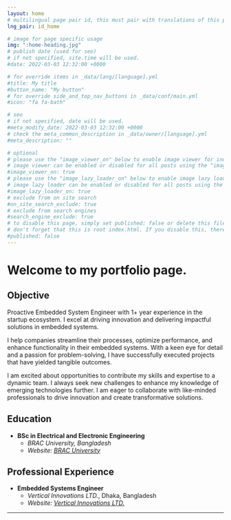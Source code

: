 ```yaml
---
layout: home
# multilingual page pair id, this must pair with translations of this page. (This name must be unique)
lng_pair: id_home

# image for page specific usage
img: ":home-heading.jpg"
# publish date (used for seo)
# if not specified, site.time will be used.
#date: 2022-03-03 12:32:00 +0000

# for override items in _data/lang/[language].yml
#title: My title
#button_name: "My button"
# for override side_and_top_nav_buttons in _data/conf/main.yml
#icon: "fa fa-bath"

# seo
# if not specified, date will be used.
#meta_modify_date: 2022-03-03 12:32:00 +0000
# check the meta_common_description in _data/owner/[language].yml
#meta_description: ""

# optional
# please use the "image_viewer_on" below to enable image viewer for individual pages or posts (_posts/ or [language]/_posts folders).
# image viewer can be enabled or disabled for all posts using the "image_viewer_posts: true" setting in _data/conf/main.yml.
#image_viewer_on: true
# please use the "image_lazy_loader_on" below to enable image lazy loader for individual pages or posts (_posts/ or [language]/_posts folders).
# image lazy loader can be enabled or disabled for all posts using the "image_lazy_loader_posts: true" setting in _data/conf/main.yml.
#image_lazy_loader_on: true
# exclude from on site search
#on_site_search_exclude: true
# exclude from search engines
#search_engine_exclude: true
# to disable this page, simply set published: false or delete this file
# don't forget that this is root index.html. If you disable this, there will be no index.html page to open
#published: false
---
```


# Welcome to my portfolio page.

## Objective

Proactive Embedded System Engineer with 1+ year experience in the startup ecosystem. I excel at driving innovation and delivering impactful solutions in embedded systems. 

I help companies streamline their processes, optimize performance, and enhance functionality in their embedded systems. With a keen eye for detail and a passion for problem-solving, I have successfully executed projects that have yielded tangible outcomes. 

I am excited about opportunities to contribute my skills and expertise to a dynamic team. I always seek new challenges to enhance my knowledge of emerging technologies further. I am eager to collaborate with like-minded professionals to drive innovation and create transformative solutions.


## Education
- **BSc in Electrical and Electronic Engineering**
  - *BRAC University, Bangladesh*
  - *Website: [BRAC University]([https://www.bracu.ac.bd/])* 

## Professional Experience
- **Embedded Systems Engineer**
  - *Vertical Innovations LTD.*, Dhaka, Bangladesh
  - *Website: [Vertical Innovations LTD.]([https://www.vertical-innovations.com/])* 

---
